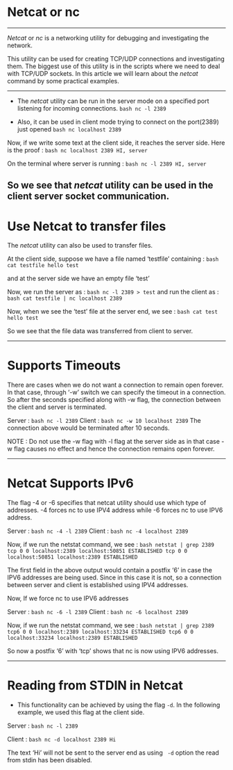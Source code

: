 # Netcat or nc
---
_Netcat_ or _nc_ is a networking utility for debugging and investigating the network.

This utility can be used for creating TCP/UDP connections and investigating them. The biggest use of this utility is in the scripts where we need to deal with TCP/UDP sockets.
In this article we will learn about the _netcat_ command by some practical examples.

---

* The _netcat_ utility can be run in the server mode on a specified port listening for incoming connections.
```bash nc -l 2389```

* Also, it can be used in client mode trying to connect on the port(2389) just opened
```bash nc localhost 2389```

Now, if we write some text at the client side, it reaches the server side. Here is the proof :
```bash nc localhost 2389 HI, server```

On the terminal where server is running :
```bash nc -l 2389 HI, server```

So we see that _netcat_ utility can be used in the client server socket communication.
---
# Use Netcat to transfer files

The _netcat_ utility can also be used to transfer files.

At the client side, suppose we have a file named ‘testfile’ containing :
```bash cat testfile hello test```

and at the server side we have an empty file ‘test’

Now, we run the server as :
```bash nc -l 2389 > test```
and run the client as :
```bash cat testfile | nc localhost 2389```

Now, when we see the ‘test’ file at the server end, we see :
```bash cat test hello test```

So we see that the file data was transferred from client to server.

---
# Supports Timeouts

There are cases when we do not want a connection to remain open forever. In that case, through ‘-w’ switch we can specify the timeout in a connection. So after the seconds specified along with -w flag, the connection between the client and server is terminated.

Server :
```bash nc -l 2389```
Client :
```bash nc -w 10 localhost 2389```
The connection above would be terminated after 10 seconds.

NOTE : Do not use the -w flag with -l flag at the server side as in that case -w flag causes no effect and hence the connection remains open forever.

---
# Netcat Supports IPv6

The flag -4 or -6 specifies that netcat utility should use which type of addresses. -4 forces nc to use IPV4 address while -6 forces nc to use IPV6 address.

Server :
```bash nc -4 -l 2389```
Client :
```bash nc -4 localhost 2389```

Now, if we run the netstat command, we see :
```bash netstat | grep 2389 tcp 0 0 localhost:2389 localhost:50851 ESTABLISHED tcp 0 0 localhost:50851 localhost:2389 ESTABLISHED```

The first field in the above output would contain a postfix ‘6’ in case the IPV6 addresses are being used. Since in this case it is not, so a connection between server and client is established using IPV4 addresses.

Now, If we force nc to use IPV6 addresses

Server :
```bash nc -6 -l 2389```
Client :
```bash nc -6 localhost 2389```

Now, if we run the netstat command, we see :
```bash netstat | grep 2389 tcp6 0 0 localhost:2389 localhost:33234 ESTABLISHED tcp6 0 0 localhost:33234 localhost:2389 ESTABLISHED```

So now a postfix ‘6’ with ‘tcp’ shows that nc is now using IPV6 addresses.

---
# Reading from STDIN in Netcat

- This functionality can be achieved by using the flag ```-d```. In the following example, we used this flag at the client side.

Server :
```bash nc -l 2389``` 

Client :
```bash nc -d localhost 2389 Hi```

The text ‘Hi’ will not be sent to the server end as using ``` -d``` option the read from stdin has been disabled.